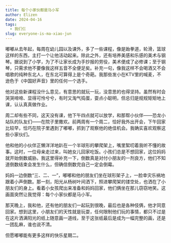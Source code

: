 ```yaml
---
title: 每个小家伙都是马小军
author: Elizen
date: 2024-04-16
tags:
  - 我们仨
slug: everyone-is-ma-xiao-jun
---
```


嘟嘟从去年起，每周在幼儿园以及课外，多了一些课程，像是跆拳道，轮滑，篮球这样的东西，主打一个让他活动起来。除此之外，还有培养美感和乐感的美术与钢琴。据说到了小学，为了不让家长成为手抄报的劳役，美术便成了必修课；至于钢琴，只需求他不要像我这样五音不全便足矣。补充一句，像我这样不会喝酒又不会唱歌的纯种东北人，在东北可算得上是个奇葩。我那些发小在KTV里的喊麦，不逊色于《中国好声音》里的任何一个选手。

他对这些新课程没什么意见，有意思的就玩一玩，没意思的也得坚持。虽然有时会哭哭啼啼、显得可怜兮兮，有时又淘气捣蛋，耍点小聪明，但总归是规规矩矩地上课，认认真真做作业。

周二却有些不同，这天没有课，他下午四点就可以放学，和那帮小伙伴——恐龙小站队的队友们——在院子里撒欢。前两周有一个周二，恰好我外出开会，下午回家比较早，恰巧在院子里遇到了嘟嘟，抓到了观察他的绝佳机会。我确实喜欢观察这些小家伙们。

他和他的小伙伴正懒洋洋地趴在一个半球形的攀爬架上，嘴里絮叨着我听不懂的故事。这时，一位母亲走过来，叫她女儿回家吃饭。小孩们总是不想回家，这位妈妈就开始倒数威胁。我这里得补充一下，倒数真是对付小朋友的一剂良方，他们不知道倒数结束会发生什么，但确信倒数完自己一定会倒霉。

妈妈一边倒数“三、二、一”，嘟嘟和他的朋友们坐在球形架子上，一脸幸灾乐祸地跟着小声倒数。那一刻，阳光从杨树叶间洒下，照进攀爬架的镂空处，也洒在了小朋友们的身上。看着小女孩爬出来准备和妈妈回家，他们俩坐在那儿窃窃地笑。这画面突然让我觉得：每个小家伙都是马小军。

那天晚上，我和他，还有他的朋友们一起玩到很晚，最后也是各种伎俩，他才同意回家。想到这里，小朋友们的天性就是玩耍，任何限制他们玩的事情，都只不过是在这片洒满阳光的纸上随意画一道线，至于这张纸最后是成为一幅完整的画，还是一团乱麻，谁也说不清。

但愿嘟嘟能有更多这样的快乐星期二。